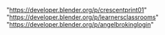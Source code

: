 "https://developer.blender.org/p/crescentprint01"
"https://developer.blender.org/p/learnersclassrooms"
"https://developer.blender.org/p/angelbrokinglogin"
 
